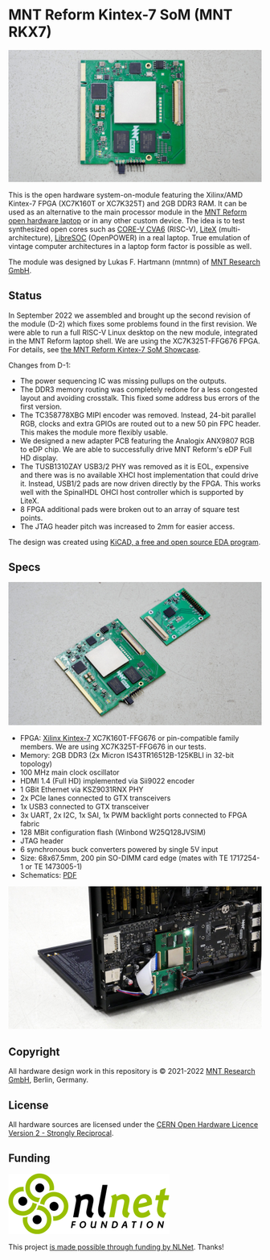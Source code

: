 # MNT Reform Kintex-7 SoM (MNT RKX7)

![MNT Reform Kintex-7 SoM (MNT RKX7) D-2](images/rkx7-overview.jpg)

This is the open hardware system-on-module featuring the Xilinx/AMD Kintex-7 FPGA (XC7K160T or XC7K325T) and 2GB DDR3 RAM. It can be used as an alternative to the main processor module in the [MNT Reform open hardware laptop](https://www.crowdsupply.com/mnt/reform) or in any other custom device. The idea is to test synthesized open cores such as [CORE-V CVA6](https://github.com/openhwgroup/cva6) (RISC-V), [LiteX](https://github.com/enjoy-digital/litex) (multi-architecture), [LibreSOC](https://libre-soc.org/) (OpenPOWER) in a real laptop. True emulation of vintage computer architectures in a laptop form factor is possible as well.

The module was designed by Lukas F. Hartmann (mntmn) of [MNT Research GmbH](https://mntre.com).

## Status

In September 2022 we assembled and brought up the second revision of the module (D-2) which fixes some problems found in the first revision. We were able to run a full RISC-V Linux desktop on the new module, integrated in the MNT Reform laptop shell. We are using the XC7K325T-FFG676 FPGA. For details, see [the MNT Reform Kintex-7 SoM Showcase](https://mntre.com/media/reform_md/2022-09-29-rkx7-showcase.html).

Changes from D-1:

- The power sequencing IC was missing pullups on the outputs.
- The DDR3 memory routing was completely redone for a less congested layout and avoiding crosstalk. This fixed some address bus errors of the first version.
- The TC358778XBG MIPI encoder was removed. Instead, 24-bit parallel RGB, clocks and extra GPIOs are routed out to a new 50 pin FPC header. This makes the module more flexibly usable.
- We designed a new adapter PCB featuring the Analogix ANX9807 RGB to eDP chip. We are able to successfully drive MNT Reform's eDP Full HD display.
- The TUSB1310ZAY USB3/2 PHY was removed as it is EOL, expensive and there was is no available XHCI host implementation that could drive it. Instead, USB1/2 pads are now driven directly by the FPGA. This works well with the SpinalHDL OHCI host controller which is supported by LiteX.
- 8 FPGA additional pads were broken out to an array of square test points.
- The JTAG header pitch was increased to 2mm for easier access.

The design was created using [KiCAD, a free and open source EDA program](https://www.kicad.org/).

## Specs

![MNT Reform Kintex-7 SoM (MNT RKX7) D-2 with eDP module](images/rkx7-with-edp-overview.jpg)

- FPGA: [Xilinx Kintex-7](https://www.xilinx.com/products/silicon-devices/fpga/kintex-7.html) XC7K160T-FFG676 or pin-compatible family members. We are using XC7K325T-FFG676 in our tests.
- Memory: 2GB DDR3 (2x Micron IS43TR16512B-125KBLI in 32-bit topology)
- 100 MHz main clock oscillator
- HDMI 1.4 (Full HD) implemented via Sii9022 encoder
- 1 GBit Ethernet via KSZ9031RNX PHY
- 2x PCIe lanes connected to GTX transceivers
- 1x USB3 connected to GTX transceiver
- 3x UART, 2x I2C, 1x SAI, 1x PWM backlight ports connected to FPGA fabric
- 128 MBit configuration flash (Winbond W25Q128JVSIM)
- JTAG header
- 6 synchronous buck converters powered by single 5V input
- Size: 68x67.5mm, 200 pin SO-DIMM card edge (mates with TE 1717254-1 or TE 1473005-1)
- Schematics: [PDF](reform-kintex-schematics.pdf)

![MNT Reform Kintex-7 SoM (MNT RKX7) integrated in MNT Reform laptop](images/rkx7-litex-dualcore-overview-laptop.jpg)

## Copyright

All hardware design work in this repository is © 2021-2022 [MNT Research GmbH](https://mntre.com), Berlin, Germany.

## License

All hardware sources are licensed under the [CERN Open Hardware Licence Version 2 - Strongly Reciprocal](https://ohwr.org/project/cernohl/wikis/uploads/002d0b7d5066e6b3829168730237bddb/cern_ohl_s_v2.txt).

## Funding

![NLNet logo](images/nlnet-320x120.png)

This project [is made possible through funding by NLNet](https://nlnet.nl/project/MNT-Reform/). Thanks!
